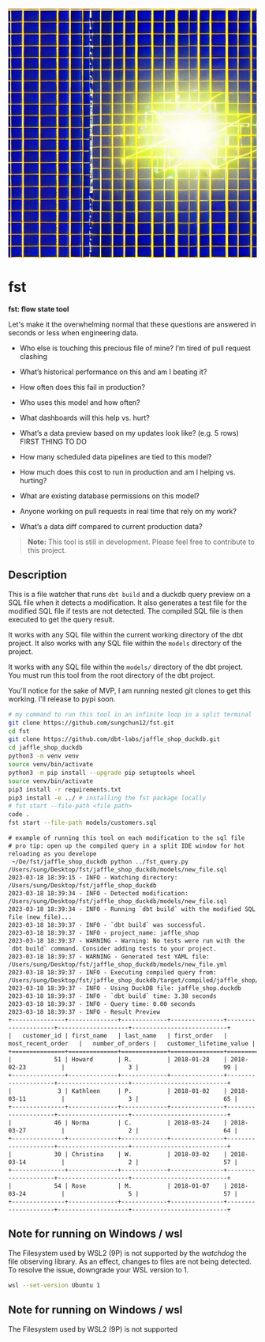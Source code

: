 <p align="center">
  <img src="./images/logo.jpeg" alt="fst: flow state tool]">
</p>


# fst

**fst: flow state tool**

Let's make it the overwhelming normal that these questions are answered in seconds or less when engineering data.

- Who else is touching this precious file of mine? I’m tired of pull request clashing

- What’s historical performance on this and am I beating it?

- How often does this fail in production?

- Who uses this model and how often?

- What dashboards will this help vs. hurt?

- What’s a data preview based on my updates look like? (e.g. 5 rows) FIRST THING TO DO

- How many scheduled data pipelines are tied to this model?

- How much does this cost to run in production and am I helping vs. hurting?

- What are existing database permissions on this model?

- Anyone working on pull requests in real time that rely on my work?

- What’s a data diff compared to current production data?

> **Note:** This tool is still in development. Please feel free to contribute to this project.

## Description

This is a file watcher that runs `dbt build` and a duckdb query preview on a SQL file when it detects a modification. It also generates a test file for the modified SQL file if tests are not detected. The compiled SQL file is then executed to get the query result.

It works with any SQL file within the current working directory of the dbt project. It also works with any SQL file within the `models` directory of the project.

It works with any SQL file within the `models/` directory of the dbt project. You must run this tool from the root directory of the dbt project.

You'll notice for the sake of MVP, I am running nested git clones to get this working. I'll release to pypi soon.

```bash
# my command to run this tool in an infinite loop in a split terminal
git clone https://github.com/sungchun12/fst.git
cd fst
git clone https://github.com/dbt-labs/jaffle_shop_duckdb.git
cd jaffle_shop_duckdb
python3 -m venv venv
source venv/bin/activate
python3 -m pip install --upgrade pip setuptools wheel
source venv/bin/activate
pip3 install -r requirements.txt
pip3 install -e ../ # installing the fst package locally
# fst start --file-path <file path>
code .
fst start --file-path models/customers.sql
```

```shell
# example of running this tool on each modification to the sql file
# pro tip: open up the compiled query in a split IDE window for hot reloading as you develope
 ~/De/fst/jaffle_shop_duckdb python ../fst_query.py /Users/sung/Desktop/fst/jaffle_shop_duckdb/models/new_file.sql
2023-03-18 18:39:15 - INFO - Watching directory: /Users/sung/Desktop/fst/jaffle_shop_duckdb
2023-03-18 18:39:34 - INFO - Detected modification: /Users/sung/Desktop/fst/jaffle_shop_duckdb/models/new_file.sql
2023-03-18 18:39:34 - INFO - Running `dbt build` with the modified SQL file (new_file)...
2023-03-18 18:39:37 - INFO - `dbt build` was successful.
2023-03-18 18:39:37 - INFO - project_name: jaffle_shop
2023-03-18 18:39:37 - WARNING - Warning: No tests were run with the `dbt build` command. Consider adding tests to your project.
2023-03-18 18:39:37 - WARNING - Generated test YAML file: /Users/sung/Desktop/fst/jaffle_shop_duckdb/models/new_file.yml
2023-03-18 18:39:37 - INFO - Executing compiled query from: /Users/sung/Desktop/fst/jaffle_shop_duckdb/target/compiled/jaffle_shop/models/new_file.sql
2023-03-18 18:39:37 - INFO - Using DuckDB file: jaffle_shop.duckdb
2023-03-18 18:39:37 - INFO - `dbt build` time: 3.38 seconds
2023-03-18 18:39:37 - INFO - Query time: 0.00 seconds
2023-03-18 18:39:37 - INFO - Result Preview
+---------------+--------------+-------------+---------------+---------------------+--------------------+---------------------------+
|   customer_id | first_name   | last_name   | first_order   | most_recent_order   |   number_of_orders |   customer_lifetime_value |
+===============+==============+=============+===============+=====================+====================+===========================+
|            51 | Howard       | R.          | 2018-01-28    | 2018-02-23          |                  3 |                        99 |
+---------------+--------------+-------------+---------------+---------------------+--------------------+---------------------------+
|             3 | Kathleen     | P.          | 2018-01-02    | 2018-03-11          |                  3 |                        65 |
+---------------+--------------+-------------+---------------+---------------------+--------------------+---------------------------+
|            46 | Norma        | C.          | 2018-03-24    | 2018-03-27          |                  2 |                        64 |
+---------------+--------------+-------------+---------------+---------------------+--------------------+---------------------------+
|            30 | Christina    | W.          | 2018-03-02    | 2018-03-14          |                  2 |                        57 |
+---------------+--------------+-------------+---------------+---------------------+--------------------+---------------------------+
|            54 | Rose         | M.          | 2018-01-07    | 2018-03-24          |                  5 |                        57 |
+---------------+--------------+-------------+---------------+---------------------+--------------------+---------------------------+
```

## Note for running on Windows / wsl 

The Filesystem used by WSL2 (9P) is not supported by the *watchdog* the file observing library. 
As an effect, changes to files are not being detected. To resolve the issue, downgrade your WSL version to 1.
```bash
wsl --set-version Ubuntu 1
```



## Note for running on Windows / wsl 

The Filesystem used by WSL2 (9P) is not supported 